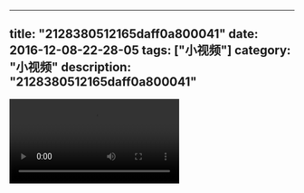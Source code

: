 
---
title: "2128380512165daff0a800041"
date: 2016-12-08-22-28-05
tags: ["小视频"]
category: "小视频"
description: "2128380512165daff0a800041"
---
<video src="http://ohtsqip0g.bkt.clouddn.com/2128380512165daff0a800041.mp4" controls="controls"></video>
